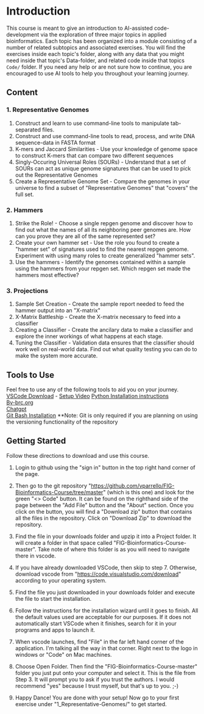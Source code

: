 <!--
Created by: Victoria Parrello
Last Updated: 2/8/2024
-->

# Introduction

This course is meant to give an introduction to AI-assisted code-development via the exploration of three major topics in applied bioinformatics. Each topic has been organized into a module consisting of a number of related subtopics and associated exercises. You will find the exercises inside each topic's folder, along with any data that you might need inside that topic's Data-folder, and related code inside that topics `Code/` folder. If you need any help or are not sure how to continue, you are encouraged to use AI tools to help you throughout your learning journey.

## Content

### 1. Representative Genomes  
1. Construct and learn to use command-line tools to manipulate tab-separated files.
2. Construct and use command-line tools to read, process, and write DNA sequence-data in FASTA format
3. K-mers and Jaccard Similarities - Use your knowledge of genome space to construct K-mers that can compare two different sequences
3. Singly-Occuring Universal Roles (SOURs) - Understand that a set of SOURs can act as unique genome signatures that can be used to pick out the Representative Genomes
4. Create a Representative Genome Set - Compare the genomes in your universe to find a subset of "Representative Genomes" that "covers" the full set.
### 2. Hammers  
1.  Strike the Role! - Choose a single repgen genome and discover how to find out what the names of all its neighboring peer genomes are. How can you prove they are all of the same represented set?
2.  Create your own hammer set - Use the role you found to create a "hammer set" of signatures used to find the nearest repgen genome. Experiment with using many roles to create generalized "hammer sets".
3. Use the hammers - Identify the genomes contained within a sample using the hammers from your repgen set. Which repgen set made the hammers most effective?
### 3. Projections  
1.  Sample Set Creation - Create the sample report needed to feed the hammer output into an "X-matrix"
2.  X-Matrix Battleship - Create the X-matrix necessary to feed into a classifier
3.  Creating a Classifier - Create the ancilary data to make a classifier and explore the inner workings of what happens at each stage.
4.  Tuning the Classifier - Validation data ensures that the classifier should work well on real-world data. Find out what quality testing you can do to make the system more accurate. 

## Tools to Use

Feel free to use any of the following tools to aid you on your journey.   
[VSCode Download](https://code.visualstudio.com/download) - [Setup Video](https://code.visualstudio.com/docs/setup/setup-overview)
[Python Installation instructions](https://github.com/PackeTsar/Install-Python)  
[Bv-brc.org](https://www.bv-brc.org/)  
[Chatgpt](https://chat.openai.com/)  
[Git Bash Installation](https://git-scm.com/downloads)
**Note: Git is only required if you are planning on using the versioning functionality of the repository

## Getting Started

Follow these directions to download and use this course.

1. Login to github using the "sign in" button in the top right hand corner of the page. 

2. Then go to the git repository "https://github.com/vparrello/FIG-Bioinformatics-Course/tree/master" (which is this one) and look for the green "<> Code" button. It can be found on the righthand side of the page between the "Add File" button and the "About" section. Once you click on the button, you will find a "Download zip" button that contains all the files in the repository. Click on "Download Zip" to download the repository.

3. Find the file in your downloads folder and upzip it into a Project folder. It will create a folder in that space called "FIG-Bioinformatics-Course-master". Take note of where this folder is as you will need to navigate there in vscode.

4. If you have already downloaded VSCode, then skip to step 7. Otherwise, download vscode from "https://code.visualstudio.com/download" according to your operating system.

5. Find the file you just downloaded in your downloads folder and execute the file to start the installation.

6. Follow the instructions for the installation wizard until it goes to finish. All the default values used are acceptable for our purposes. If it does not automatically start VSCode when it finishes, search for it in your programs and apps to launch it.

7. When vscode launches, find "File" in the far left hand corner of the application. I'm talking all the way in that corner. Right next to the logo in windows or "Code" on Mac machines.

8. Choose Open Folder. Then find the "FIG-Bioinformatics-Course-master" folder you just put onto your computer and select it. This is the file from Step 3. It will prompt you to ask if you trust the authors. I would recommend "yes" because I trust myself, but that's up to you. ;-)

9. Happy Dance! You are done with your setup! Now go to your first exercise under "1_Representative-Genomes/" to get started.         
